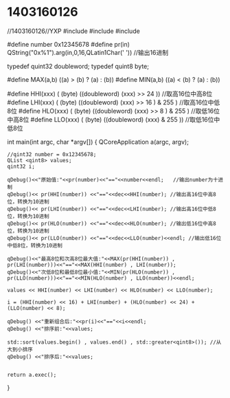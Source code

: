 # 1403160126
//1403160126//YXP
#include <QCoreApplication>
#include <iostream>
#include <QDebug>

#define number 0x12345678
#define pr(in) QString("0x%1").arg(in,0,16,QLatin1Char(' '))  //输出16进制

typedef quint32 doubleword;
typedef quint8  byte;

#define MAX(a,b) ((a) > (b) ? (a) : (b))
#define MIN(a,b) ((a) < (b) ? (a) : (b))

#define HHI(xxx) ( (byte) ((doubleword) (xxx) >> 24 ))  //取高16位中高8位
#define LHI(xxx) ( (byte) ((doubleword) (xxx) >> 16 ) & 255 ) //取高16位中低8位
#define HLO(xxx) ( (byte) ((doubleword) (xxx) >> 8 ) & 255 )  //取低16位中高8位
#define LLO(xxx) ( (byte) ((doubleword) (xxx) & 255 ))  //取低16位中低8位

int main(int argc, char *argv[])
{
    QCoreApplication a(argc, argv);

    //qint32 number = 0x12345678;
    QList <qint8> values;
    qint32 i;

    qDebug()<<"原始值:"<<pr(number)<<"=="<<number<<endl;   //输出number为十进制
    qDebug()<< pr(HHI(number)) <<"=="<<dec<<HHI(number); //输出高16位中高8位，转换为10进制
    qDebug()<< pr(LHI(number)) <<"=="<<dec<<LHI(number); //输出高16位中低8位，转换为10进制
    qDebug()<< pr(HLO(number)) <<"=="<<dec<<HLO(number); //输出低16位中高8位，转换为10进制
    qDebug()<< pr(LLO(number)) <<"=="<<dec<<LLO(number)<<endl; //输出低16位中低8位，转换为10进制

    qDebug()<<"最高8位和次高8位最大值:"<<MAX(pr(HHI(number)) , pr(LHI(number)))<<"=="<<MAX(HHI(number) , LHI(number));
    qDebug()<<"次低8位和最低8位最小值:"<<MIN(pr(HLO(number)) , pr(LLO(number)))<<"=="<<MIN(HLO(number) , LLO(number))<<endl;

    values << HHI(number) << LHI(number) << HLO(number) << LLO(number);

    i = (HHI(number) << 16) + LHI(number) + (HLO(number) << 24) + (LLO(number) << 8);

    qDebug() <<"重新组合后:"<<pr(i)<<"=="<<i<<endl;
    qDebug() <<"排序前:"<<values;

    std::sort(values.begin() , values.end() , std::greater<qint8>()); //从大到小排序
    qDebug() <<"排序后:"<<values;


    return a.exec();

}
